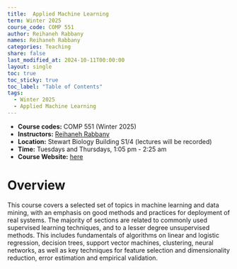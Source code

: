 ```yaml
---
title:  Applied Machine Learning
term: Winter 2025
course_code: COMP 551
author: Reihaneh Rabbany
names: Reihaneh Rabbany
categories: Teaching
share: false
last_modified_at: 2024-10-11T00:00:00
layout: single
toc: true
toc_sticky: true
toc_label: "Table of Contents"
tags:
  - Winter 2025
  - Applied Machine Learning
---
```


* **Course codes:** COMP 551 (Winter 2025)
* **Instructors:** [Reihaneh Rabbany](http://www.reirab.com/)
* **Location:** Stewart Biology Building S1/4 (lectures will be recorded)
* **Time:** Tuesdays and Thursdays, 1:05 pm - 2:25 am
* **Course Website:** [here](http://www.reirab.com/Teaching/AML23/index.html)

# Overview

This course covers a selected set of topics in machine learning and data mining, with an emphasis on good methods and practices for deployment of real systems. The majority of sections are related to commonly used supervised learning techniques, and to a lesser degree unsupervised methods. This includes fundamentals of algorithms on linear and logistic regression, decision trees, support vector machines, clustering, neural networks, as well as key techniques for feature selection and dimensionality reduction, error estimation and empirical validation.